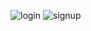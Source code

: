 ![login](https://github.com/Oumaima31/Login/assets/154523717/82ddceb2-0e24-40ad-bf37-57bb8dbef460)
![signup](https://github.com/Oumaima31/Login/assets/154523717/6462cbaf-b7d3-4a38-babb-29442e9e71eb)

